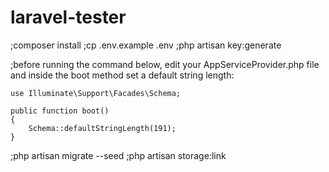 # laravel-tester
;composer install
;cp .env.example .env
;php artisan key:generate

;before running the command below, edit your AppServiceProvider.php file and inside the boot method set a default string length: 
	
  
    use Illuminate\Support\Facades\Schema;

	public function boot()
	{
		Schema::defaultStringLength(191);
	}
	
;php artisan migrate --seed
;php artisan storage:link
